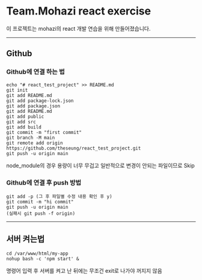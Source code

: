 # Team.Mohazi react exercise

이 프로젝트는 mohazi의 react 개발 연습을 위해 만들어졌습니다.

* * *

## Github

### Github에 연결 하는 법
```
echo "# react_test_project" >> README.md  
git init  
git add README.md  
git add package-lock.json
git add package.json
git add README.md
git add public
git add src
git add build
git commit -m "first commit"  
git branch -M main  
git remote add origin https://github.com/theseung/react_test_project.git  
git push -u origin main
```
node_module의 경우 용량이 너무 무겁고 일반적으로 변경이 안되는 파일이므로 Skip


### Github에 연결 후 push 방법
```
git add -p (그 후 파일별 수정 내용 확인 후 y)
git commit -m "hi commit"  
git push -u origin main  
(실패시 git push -f origin)
```

* * *

## 서버 켜는법

```
cd /var/www/html/my-app
nohup bash -c 'npm start' &
```

명령어 입력 후 서버를 켜고 난 뒤에는 무조건 exit로 나가야 꺼지지 않음

